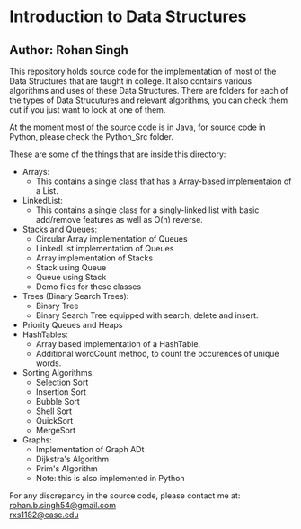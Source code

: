 # Introduction to Data Structures
## Author: Rohan Singh
This repository holds source code for the implementation of most of the Data Structures that are taught in college. It also contains various algorithms and uses of these Data Structures. There are folders for each of the types of Data Strucutures and relevant algorithms, you can check them out if you just want to look at one of them.

At the moment most of the source code is in Java, for source code in Python, please check the Python_Src folder.  

These are some of the things that are inside this directory:  
  - Arrays:
    - This contains a single class that has a Array-based implementaion of a List. 
  - LinkedList:
    - This contains a single class for a singly-linked list with basic add/remove features as well as O(n) reverse.
  - Stacks and Queues:
    - Circular Array implementation of Queues
    - LinkedList implementation of Queues
    - Array implementation of Stacks
    - Stack using Queue
    - Queue using Stack
    - Demo files for these classes
  - Trees (Binary Search Trees):
    - Binary Tree
    - Binary Search Tree equipped with search, delete and insert.
  - Priority Queues and Heaps
  - HashTables:
    - Array based implementation of a HashTable.
    - Additional wordCount method, to count the occurences of unique words.
  - Sorting Algorithms:
    - Selection Sort
    - Insertion Sort
    - Bubble Sort
    - Shell Sort
    - QuickSort
    - MergeSort
  - Graphs:
    - Implementation of Graph ADt
    - Dijkstra's Algorithm
    - Prim's Algorithm
    - Note: this is also implemented in Python

For any discrepancy in the source code, please contact me at:  
rohan.b.singh54@gmail.com  
rxs1182@case.edu

